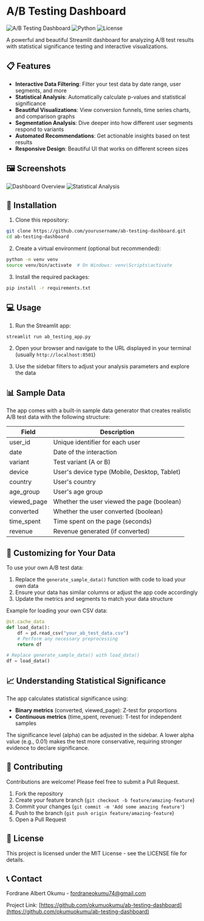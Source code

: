# A/B Testing Dashboard

![A/B Testing Dashboard](https://img.shields.io/badge/Streamlit-A/B%20Testing-FF4B4B)
![Python](https://img.shields.io/badge/Python-3.7+-blue)
![License](https://img.shields.io/badge/License-MIT-green)

A powerful and beautiful Streamlit dashboard for analyzing A/B test results with statistical significance testing and interactive visualizations.

## 📋 Features

- **Interactive Data Filtering**: Filter your test data by date range, user segments, and more
- **Statistical Analysis**: Automatically calculate p-values and statistical significance
- **Beautiful Visualizations**: View conversion funnels, time series charts, and comparison graphs
- **Segmentation Analysis**: Dive deeper into how different user segments respond to variants
- **Automated Recommendations**: Get actionable insights based on test results
- **Responsive Design**: Beautiful UI that works on different screen sizes

## 🖼️ Screenshots

![Dashboard Overview](https://via.placeholder.com/800x400?text=A/B+Testing+Dashboard)
![Statistical Analysis](https://via.placeholder.com/800x400?text=Statistical+Analysis)

## 🚀 Installation

1. Clone this repository:
```bash
git clone https://github.com/yourusername/ab-testing-dashboard.git
cd ab-testing-dashboard
```

2. Create a virtual environment (optional but recommended):
```bash
python -m venv venv
source venv/bin/activate  # On Windows: venv\Scripts\activate
```

3. Install the required packages:
```bash
pip install -r requirements.txt
```

## 💻 Usage

1. Run the Streamlit app:
```bash
streamlit run ab_testing_app.py
```

2. Open your browser and navigate to the URL displayed in your terminal (usually `http://localhost:8501`)

3. Use the sidebar filters to adjust your analysis parameters and explore the data

## 📊 Sample Data

The app comes with a built-in sample data generator that creates realistic A/B test data with the following structure:

| Field | Description |
|-------|-------------|
| user_id | Unique identifier for each user |
| date | Date of the interaction |
| variant | Test variant (A or B) |
| device | User's device type (Mobile, Desktop, Tablet) |
| country | User's country |
| age_group | User's age group |
| viewed_page | Whether the user viewed the page (boolean) |
| converted | Whether the user converted (boolean) |
| time_spent | Time spent on the page (seconds) |
| revenue | Revenue generated (if converted) |

## 🔧 Customizing for Your Data

To use your own A/B test data:

1. Replace the `generate_sample_data()` function with code to load your own data
2. Ensure your data has similar columns or adjust the app code accordingly
3. Update the metrics and segments to match your data structure

Example for loading your own CSV data:

```python
@st.cache_data
def load_data():
    df = pd.read_csv("your_ab_test_data.csv")
    # Perform any necessary preprocessing
    return df

# Replace generate_sample_data() with load_data()
df = load_data()
```

## 📈 Understanding Statistical Significance

The app calculates statistical significance using:

- **Binary metrics** (converted, viewed_page): Z-test for proportions
- **Continuous metrics** (time_spent, revenue): T-test for independent samples

The significance level (alpha) can be adjusted in the sidebar. A lower alpha value (e.g., 0.01) makes the test more conservative, requiring stronger evidence to declare significance.

## 🤝 Contributing

Contributions are welcome! Please feel free to submit a Pull Request.

1. Fork the repository
2. Create your feature branch (`git checkout -b feature/amazing-feature`)
3. Commit your changes (`git commit -m 'Add some amazing feature'`)
4. Push to the branch (`git push origin feature/amazing-feature`)
5. Open a Pull Request

## 📝 License

This project is licensed under the MIT License - see the LICENSE file for details.

## 📞 Contact

Fordrane Albert Okumu - [fordraneokumu74@gmail.com](mailto:fordraneokumu74@gmail.com)

Project Link: [https://github.com/okumuokumu/ab-testing-dashboard](https://github.com/okumuokumu/ab-testing-dashboard)
